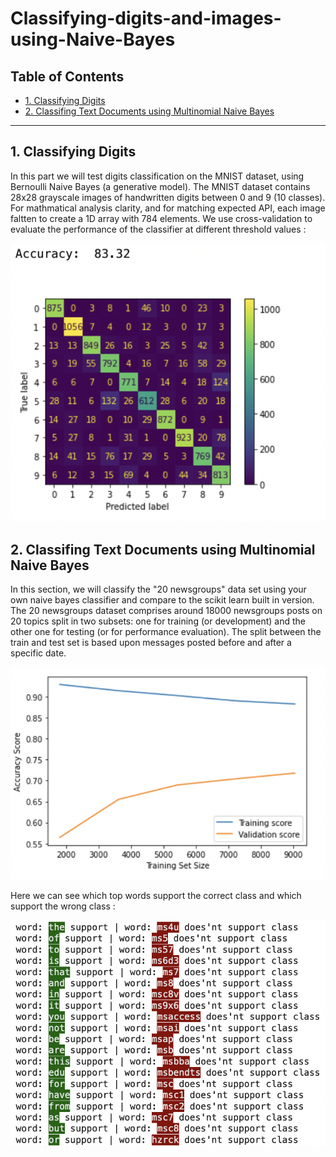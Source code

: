 # Classifying-digits-and-images-using-Naive-Bayes

## Table of Contents

- [1. Classifying Digits](#1.-Classifying-Digits)
- [2. Classifing Text Documents using Multinomial Naive Bayes](#2.-Classifing-Text-Documents-using-Multinomial-Naive-Bayes)

----

## 1. Classifying Digits

In this part we will test digits classification on the MNIST dataset, using Bernoulli Naive Bayes (a generative model). The MNIST dataset contains 28x28 grayscale images of handwritten digits between 0 and 9 (10 classes). For mathmatical analysis clarity, and for matching expected API, each image faltten to create a 1D array with 784 elements.
We use cross-validation to evaluate the performance of the classifier at different threshold values :

![Screenshot](/Images/cross-validation-digits.png)

## 2. Classifing Text Documents using Multinomial Naive Bayes

In this section, we will classify the "20 newsgroups" data set using your own naive bayes classifier and compare to the scikit learn built in version.
The 20 newsgroups dataset comprises around 18000 newsgroups posts on 20 topics split in two subsets: one for training (or development) and the other one for testing (or for performance evaluation). The split between the train and test set is based upon messages posted before and after a specific date.

![Screenshot](/Images/learning-curve.png)

Here we can see which top words support the correct class and which support the wrong class : 

![Screenshot](/Images/top-words.png)








